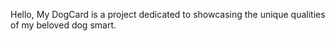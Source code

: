 Hello,
My DogCard is a project dedicated to showcasing the unique qualities of my beloved dog smart.
